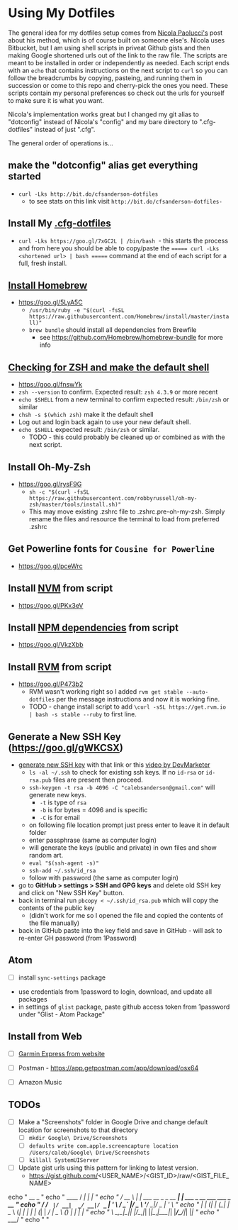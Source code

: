 # Using My Dotfiles

The general idea for my dotfiles setup comes from [Nicola Paolucci's](https://developer.atlassian.com/blog/2016/02/best-way-to-store-dotfiles-git-bare-repo/) post about his method, which is of course built on someone else's. Nicola uses Bitbucket, but I am using shell scripts in priveat Github gists and then making Google shortened urls out of the link to the raw file. The scripts are meant to be installed in order or independently as needed. Each script ends with an `echo` that contains instructions on the next script to `curl` so you can follow the breadcrumbs by copying, pasteing, and running them in succession or come to this repo and cherry-pick the ones you need. These scripts contain my personal preferences so check out the urls for yourself to make sure it is what you want.

Nicola's implementation works great but I changed my git alias to "dotconfig" instead of Nicola's "config" and my bare directory to ".cfg-dotfiles" instead of just ".cfg".

The general order of operations is...  


## make the "dotconfig" alias get everything started
- `curl -Lks http://bit.do/cfsanderson-dotfiles`
  - to see stats on this link visit `http://bit.do/cfsanderson-dotfiles-`


## Install My [.cfg-dotfiles](https://github.com/cfsanderson/cfg-dotfiles)
- `curl -Lks https://goo.gl/7xGC2L | /bin/bash`
  - this starts the process and from here you should be able to copy/paste the `===== curl -Lks <shortened url> | bash =====` command at the end of each script for a full, fresh install.


## [Install Homebrew](https://brew.sh/)
- https://goo.gl/5LyA5C
  - `/usr/bin/ruby -e "$(curl -fsSL https://raw.githubusercontent.com/Homebrew/install/master/install)"`
  - `brew bundle` should install all dependencies from Brewfile
    - see https://github.com/Homebrew/homebrew-bundle for more info  


## [Checking for ZSH and make the default shell](https://github.com/robbyrussell/oh-my-zsh/wiki/Installing-ZSH)
- https://goo.gl/fnswYk
- `zsh --version` to confirm. Expected result: `zsh 4.3.9` or more recent
- `echo $SHELL` from a new terminal to confirm expected result: `/bin/zsh` or similar
- `chsh -s $(which zsh)` make it the default shell
- Log out and login back again to use your new default shell.
- `echo $SHELL` expected result: `/bin/zsh` or similar.  
  - TODO - this could probably be cleaned up or combined as with the next script.

## Install Oh-My-Zsh
- https://goo.gl/rysF9G
  - `sh -c "$(curl -fsSL https://raw.githubusercontent.com/robbyrussell/oh-my-zsh/master/tools/install.sh)"`
  - This may move existing .zshrc file to .zshrc.pre-oh-my-zsh. Simply rename the files and resource the terminal to load from preferred .zshrc  


## Get Powerline fonts for `Cousine for Powerline`

- https://goo.gl/pceWrc  


## Install [NVM](https://gist.github.com/cfsanderson/32bc37416c1373c5314d9ea98146fa7c) from script  
- https://goo.gl/PKx3eV  


## Install [NPM dependencies](https://gist.github.com/cfsanderson/087f5fd991a7b8edff0bcc5e451e2fef) from script  
- https://goo.gl/VkzXbb  


## Install [RVM](https://gist.github.com/cfsanderson/b4aad70c323058c309d2da5b0e2ffb70) from script  
- https://goo.gl/P473b2
  - RVM wasn't working right so I added `rvm get stable --auto-dotfiles` per the message instructions and now it is working fine.
  - TODO - change install script to add `\curl -sSL https://get.rvm.io | bash -s stable --ruby` to first line.


## Generate a New SSH Key (https://goo.gl/gWKCSX)
  - [generate new SSH key](https://help.github.com/articles/generating-a-new-ssh-key-and-adding-it-to-the-ssh-agent/) with that link or this [video by DevMarketer](https://www.youtube.com/watch?v=H5qNpRGB7Qw)
    - `ls -al ~/.ssh` to check for existing ssh keys. If no `id-rsa` or `id-rsa.pub` files are present then proceed.
    - `ssh-keygen -t rsa -b 4096 -C "calebsanderson@gmail.com"` will generate new keys.
      - `-t` is type of `rsa`
      - `-b` is for bytes = 4096 and is specific
      - `-C` is for email
    - on following file location prompt just press enter to leave it in default folder
    - enter passphrase (same as computer login)
    - will generate the keys (public and private) in own files and show random art.
    - `eval "$(ssh-agent -s)"`
    - `ssh-add ~/.ssh/id_rsa`
    - follow with password (the same as computer login)
  - go to **GitHub > settings > SSH and GPG keys** and delete old SSH key and click on "New SSH Key" button.
  - back in terminal run `pbcopy < ~/.ssh/id_rsa.pub` which will copy the contents of the public key
    - (didn't work for me so I opened the file and copied the contents of the file manually)
  - back in GitHub paste into the key field and save in GitHub - will ask to re-enter GH password (from 1Password)  



## Atom
- [ ] install `sync-settings` package
- use credentials from 1password to login, download, and update all packages
- in settings of `glist` package, paste github access token from 1password under "Glist - Atom Package"  


## Install from Web
- [ ] [Garmin Express from website](https://connect.garmin.com/en-US/start/forerunner/express)
- [ ] Postman -  https://app.getpostman.com/app/download/osx64
- [ ] Amazon Music


## TODOs
- [ ] Make a "Screenshots" folder in Google Drive and change default location for screenshots to that directory
  - [ ] `mkdir Google\ Drive/Screenshots`
  - [ ] `defaults write com.apple.screencapture location /Users/caleb/Google\ Drive/Screenshots`
  - [ ] `killall SystemUIServer`
- [ ] Update gist urls using this pattern for linking to latest version.
  - https://gist.github.com/<USER_NAME>/<GIST_ID>/raw/<GIST_FILE_NAME>




echo "                __                     _                            "
echo "    ____       / _|                   | |                           "
echo "   / __ \  ___| |_ ___  __ _ _ __   __| | ___ _ __ ___  ___  _ __   "
echo "  / / _` |/ __|  _/ __|/ _` | '_ \ / _` |/ _ \ '__/ __|/ _ \| '_ \  "
echo " | | (_| | (__| | \__ \ (_| | | | | (_| |  __/ |  \__ \ (_) | | | | "
echo "  \ \__,_|\___|_| |___/\__,_|_| |_|\__,_|\___|_|  |___/\___/|_| |_| "
echo "   \____/                                                           "
echo "                                                                    "

